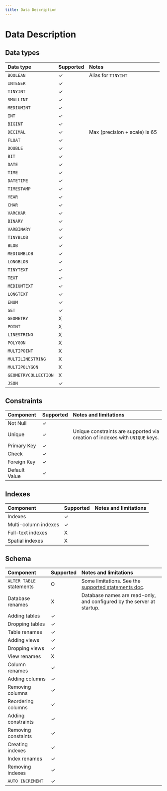 ```yaml
---
title: Data Description
---
```


# Data Description

## Data types

| Data type            | Supported                            | Notes                           |
| :------------------- | :----------------------------------- | :------------------------------ |
| `BOOLEAN`            | <span className="greenText">✓</span> | Alias for `TINYINT`             |
| `INTEGER`            | ✓                                    |                                 |
| `TINYINT`            | ✓                                    |                                 |
| `SMALLINT`           | ✓                                    |                                 |
| `MEDIUMINT`          | ✓                                    |                                 |
| `INT`                | ✓                                    |                                 |
| `BIGINT`             | ✓                                    |                                 |
| `DECIMAL`            | ✓                                    | Max \(precision + scale\) is 65 |
| `FLOAT`              | ✓                                    |                                 |
| `DOUBLE`             | ✓                                    |                                 |
| `BIT`                | ✓                                    |                                 |
| `DATE`               | ✓                                    |                                 |
| `TIME`               | ✓                                    |                                 |
| `DATETIME`           | ✓                                    |                                 |
| `TIMESTAMP`          | ✓                                    |                                 |
| `YEAR`               | ✓                                    |                                 |
| `CHAR`               | ✓                                    |                                 |
| `VARCHAR`            | ✓                                    |                                 |
| `BINARY`             | ✓                                    |                                 |
| `VARBINARY`          | ✓                                    |                                 |
| `TINYBLOB`           | ✓                                    |                                 |
| `BLOB`               | ✓                                    |                                 |
| `MEDIUMBLOB`         | ✓                                    |                                 |
| `LONGBLOB`           | ✓                                    |                                 |
| `TINYTEXT`           | ✓                                    |                                 |
| `TEXT`               | ✓                                    |                                 |
| `MEDIUMTEXT`         | ✓                                    |                                 |
| `LONGTEXT`           | ✓                                    |                                 |
| `ENUM`               | ✓                                    |                                 |
| `SET`                | ✓                                    |                                 |
| `GEOMETRY`           | X                                    |                                 |
| `POINT`              | X                                    |                                 |
| `LINESTRING`         | X                                    |                                 |
| `POLYGON`            | X                                    |                                 |
| `MULTIPOINT`         | X                                    |                                 |
| `MULTILINESTRING`    | X                                    |                                 |
| `MULTIPOLYGON`       | X                                    |                                 |
| `GEOMETRYCOLLECTION` | X                                    |                                 |
| `JSON`               | ✓                                    |                                 |

## Constraints

| Component     | Supported | Notes and limitations                                                        |
| :------------ | :-------- | :--------------------------------------------------------------------------- |
| Not Null      | ✓         |                                                                              |
| Unique        | ✓         | Unique constraints are supported via creation of indexes with `UNIQUE` keys. |
| Primary Key   | ✓         |                                                                              |
| Check         | ✓         |                                                                              |
| Foreign Key   | ✓         |                                                                              |
| Default Value | ✓         |                                                                              |

## Indexes

| Component            | Supported | Notes and limitations |
| :------------------- | :-------- | :-------------------- |
| Indexes              | ✓         |                       |
| Multi-column indexes | ✓         |                       |
| Full-text indexes    | X         |                       |
| Spatial indexes      | X         |                       |

## Schema

| Component                | Supported | Notes and limitations                                                          |
| :----------------------- | :-------- | :----------------------------------------------------------------------------- |
| `ALTER TABLE` statements | O         | Some limitations. See the [supported statements doc](supported-statements.md). |
| Database renames         | X         | Database names are read-only, and configured by the server at startup.         |
| Adding tables            | ✓         |                                                                                |
| Dropping tables          | ✓         |                                                                                |
| Table renames            | ✓         |                                                                                |
| Adding views             | ✓         |                                                                                |
| Dropping views           | ✓         |                                                                                |
| View renames             | X         |                                                                                |
| Column renames           | ✓         |                                                                                |
| Adding columns           | ✓         |                                                                                |
| Removing columns         | ✓         |                                                                                |
| Reordering columns       | ✓         |                                                                                |
| Adding constraints       | ✓         |                                                                                |
| Removing constaints      | ✓         |                                                                                |
| Creating indexes         | ✓         |                                                                                |
| Index renames            | ✓         |                                                                                |
| Removing indexes         | ✓         |                                                                                |
| `AUTO INCREMENT`         | ✓         |                                                                                |
